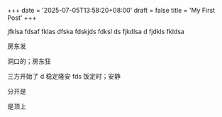 +++
date = '2025-07-05T13:58:20+08:00'
draft = false
title = 'My First Post'
+++

jfklsa 
fdsaf
fklas 
dfska fdskjds 
fdksl ds
fjkdlsa d
fjdkls 
fkldsa 

房东发

洞口的；房东狂

三方开始了 d 稳定隆安 fds 饭定时；安静

分开是

是顶上

